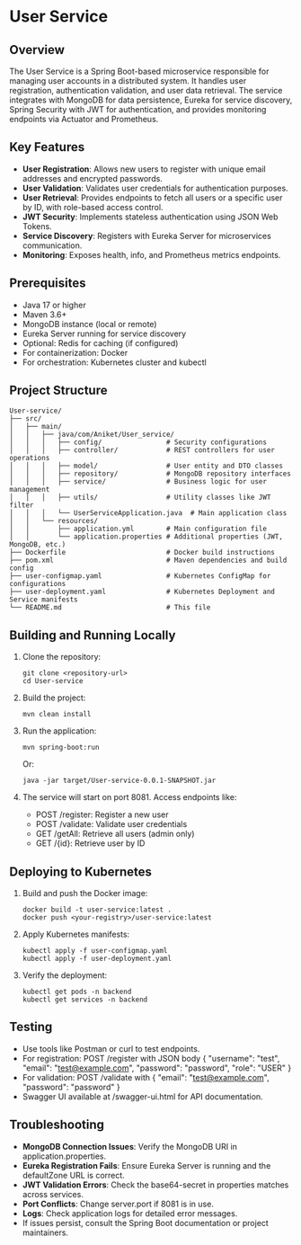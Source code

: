 # User Service

## Overview
The User Service is a Spring Boot-based microservice responsible for managing user accounts in a distributed system. It handles user registration, authentication validation, and user data retrieval. The service integrates with MongoDB for data persistence, Eureka for service discovery, Spring Security with JWT for authentication, and provides monitoring endpoints via Actuator and Prometheus.

## Key Features
- **User Registration**: Allows new users to register with unique email addresses and encrypted passwords.
- **User Validation**: Validates user credentials for authentication purposes.
- **User Retrieval**: Provides endpoints to fetch all users or a specific user by ID, with role-based access control.
- **JWT Security**: Implements stateless authentication using JSON Web Tokens.
- **Service Discovery**: Registers with Eureka Server for microservices communication.
- **Monitoring**: Exposes health, info, and Prometheus metrics endpoints.

## Prerequisites
- Java 17 or higher
- Maven 3.6+
- MongoDB instance (local or remote)
- Eureka Server running for service discovery
- Optional: Redis for caching (if configured)
- For containerization: Docker
- For orchestration: Kubernetes cluster and kubectl

## Project Structure
```
User-service/
├── src/
│   ├── main/
│   │   ├── java/com/Aniket/User_service/
│   │   │   ├── config/                # Security configurations
│   │   │   ├── controller/            # REST controllers for user operations
│   │   │   ├── model/                 # User entity and DTO classes
│   │   │   ├── repository/            # MongoDB repository interfaces
│   │   │   ├── service/               # Business logic for user management
│   │   │   ├── utils/                 # Utility classes like JWT filter
│   │   │   └── UserServiceApplication.java  # Main application class
│   │   └── resources/
│   │       ├── application.yml        # Main configuration file
│   │       └── application.properties # Additional properties (JWT, MongoDB, etc.)
├── Dockerfile                         # Docker build instructions
├── pom.xml                            # Maven dependencies and build config
├── user-configmap.yaml                # Kubernetes ConfigMap for configurations
├── user-deployment.yaml               # Kubernetes Deployment and Service manifests
└── README.md                          # This file
```

## Building and Running Locally
1. Clone the repository:
   ```
   git clone <repository-url>
   cd User-service
   ```

2. Build the project:
   ```
   mvn clean install
   ```

3. Run the application:
   ```
   mvn spring-boot:run
   ```
   Or:
   ```
   java -jar target/User-service-0.0.1-SNAPSHOT.jar
   ```

4. The service will start on port 8081. Access endpoints like:
   - POST /register: Register a new user
   - POST /validate: Validate user credentials
   - GET /getAll: Retrieve all users (admin only)
   - GET /{id}: Retrieve user by ID

## Deploying to Kubernetes
1. Build and push the Docker image:
   ```
   docker build -t user-service:latest .
   docker push <your-registry>/user-service:latest
   ```

2. Apply Kubernetes manifests:
   ```
   kubectl apply -f user-configmap.yaml
   kubectl apply -f user-deployment.yaml
   ```

3. Verify the deployment:
   ```
   kubectl get pods -n backend
   kubectl get services -n backend
   ```

## Testing
- Use tools like Postman or curl to test endpoints.
- For registration: POST /register with JSON body { \"username\": \"test\", \"email\": \"test@example.com\", \"password\": \"password\", \"role\": \"USER\" }
- For validation: POST /validate with { \"email\": \"test@example.com\", \"password\": \"password\" }
- Swagger UI available at /swagger-ui.html for API documentation.

## Troubleshooting
- **MongoDB Connection Issues**: Verify the MongoDB URI in application.properties.
- **Eureka Registration Fails**: Ensure Eureka Server is running and the defaultZone URL is correct.
- **JWT Validation Errors**: Check the base64-secret in properties matches across services.
- **Port Conflicts**: Change server.port if 8081 is in use.
- **Logs**: Check application logs for detailed error messages.
- If issues persist, consult the Spring Boot documentation or project maintainers.